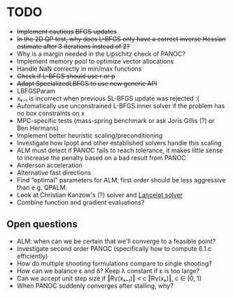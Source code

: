 # TODO

- ~~Implement cautious BFGS updates~~
- ~~In the 2D QP test, why does L-BFGS only have a correct inverse Hessian 
  estimate after 3 iterations instead of 2?~~
- Why is a margin needed in the Lipschitz check of PANOC?
- Implement memory pool to optimize vector allocations
- Handle NaN correctly in min/max functions
- ~~Check if L-BFGS should use r or p~~
- ~~Adapt SpecializedLBFGS to use new generic API~~
- LBFGSParam
- xₖ₋₁ is incorrect when previous SL-BFGS update was rejected :(
- Automatically use unconstrained L-BFGS inner solver if the problem has no
  box constraints on x
- MPC-specific tests (mass-spring benchmark or ask Joris Gillis (?) or 
  Ben Hermans)
- Implement better heuristic scaling/preconditioning
- Investigate how Ipopt and other established solvers handle this scaling
- ALM must detect if PANOC fails to reach tolerance, it makes little sense to 
  increase the penalty based on a bad result from PANOC
- Anderson acceleration 
- Alternative fast directions
- Find “optimal” parameters for ALM, first order should be less aggressive than
  e.g. QPALM.
- Look at Christian Kanzow's (?) solver and 
  [Lancelot solver](https://www.numerical.rl.ac.uk/lancelot/blurb.html)
- Combine function and gradient evaluations?

## Open questions

- ALM: when can we be certain that we'll converge to a feasible point?
- Investigate second order PANOC (specifically how to compute 6.1.c efficiently)
- How do multiple shooting formulations compare to single shooting?
- How can we balance ε and δ? Keep λ constant if ε is too large?
- Can we accept unit step size if ‖Rγ(xₖ₊₁)‖ < c ‖Rγ(xₖ)‖, c ∈ (0, 1)
- When PANOC suddenly converges after stalling, why?
